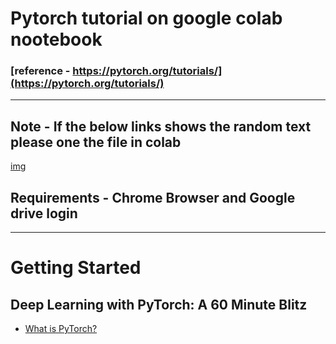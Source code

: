 # Pytorch tutorial on google colab nootebook 
### [reference - https://pytorch.org/tutorials/](https://pytorch.org/tutorials/)

***
## Note - If the below links shows the random text please one the file in colab
[img](https://github.com/param087/Pytorch-tutorial-on-Google-colab/blob/master/Images/Screenshot%20(74).png)

## Requirements - Chrome Browser and Google drive login
                  
 
***
# Getting Started
## Deep Learning with PyTorch: A 60 Minute Blitz
  * [What is PyTorch?](https://drive.google.com/file/d/1SCW0WNW4716jV803YJiRvsvcQezR0Tzx/view?usp=sharing)
